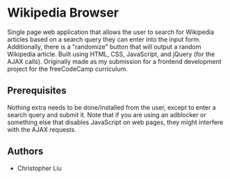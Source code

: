 # Wikipedia Browser

Single page web application that allows the user to search for Wikipedia articles based on a search query they can enter into the input form. Additionally,  there is a "randomize" button that will output a random Wikipedia article. Built using HTML, CSS, JavaScript, and jQuery (for the AJAX calls). Originally made as my submission for a frontend development project for the freeCodeCamp curriculum.

## Prerequisites
Nothing extra needs to be done/installed from the user, except to enter a search query and submit it. Note that if you are using an adblocker or something else that disables JavaScript on web pages, they might interfere with the AJAX requests.

## Authors
* Christopher Liu
